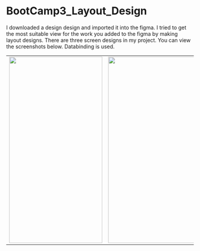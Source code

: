 # BootCamp3_Layout_Design
I downloaded a design design and imported it into the figma. I tried to get the most suitable view for the work you added to the figma by making layout designs. 
There are three screen designs in my project. You can view the screenshots below. Databinding is used.

<table>
<tr>
  <td>
<img src="https://github.com/beyzaaydemir/BootCamp3_Layout_Design/blob/master/MainActivity.png"  width="250" height="500">
    </td>
 <td>     
<img src="https://github.com/beyzaaydemir/BootCamp3_Layout_Design/blob/master/StartActivity.png"  width="250" height="500">
  </td>
  <td>
    <img src="https://github.com/beyzaaydemir/BootCamp3_Layout_Design/blob/master/PremiumActivity.png"  width="250" height="500">
    
  </td>

  </tr>
  </table>



